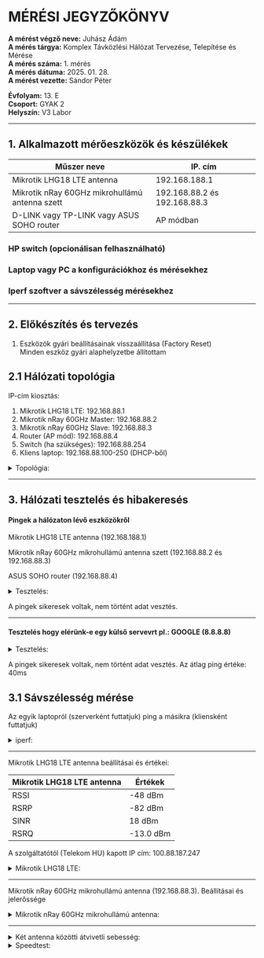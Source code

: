 # MÉRÉSI JEGYZŐKÖNYV

**A mérést végző neve:** Juhász Ádám   
**A mérés tárgya:** Komplex Távközlési Hálózat Tervezése, Telepítése és Mérése   
**A mérés száma:** 1. mérés  
**A mérés dátuma:** 2025. 01. 28.    
**A mérést vezette:** Sándor Péter  

**Évfolyam:** 13. E  
**Csoport:** GYAK 2  
**Helyszín:** V3 Labor  

--------------

## 1. Alkalmazott mérőeszközök és készülékek

| Műszer neve                                       | IP. cím       | 
| ------------------------------------------------- | ----------- | 
| Mikrotik LHG18 LTE antenna                        | 192.168.188.1   |
| Mikrotik nRay 60GHz mikrohullámú antenna szett    | 192.168.88.2 és 192.168.88.3| 
| D-LINK vagy TP-LINK vagy ASUS SOHO router         | AP módban  | 


### HP switch (opcionálisan felhasználható)  
### Laptop vagy PC a konfigurációkhoz és mérésekhez  
### Iperf szoftver a sávszélesség mérésekhez   
  
---------------------------------------------------------------------

## 2. Előkészítés és tervezés

1. Eszközök gyári beállításainak visszaállítása (Factory Reset)  
   Minden eszköz gyári alaphelyzetbe állítottam  


## 2.1 Hálózati topológia

IP-cím kiosztás:

1. Mikrotik LHG18 LTE: 192.168.88.1   
2. Mikrotik nRay 60GHz Master: 192.168.88.2  
3. Mikrotik nRay 60GHz Slave: 192.168.88.3  
4. Router (AP mód): 192.168.88.4  
5. Switch (ha szükséges): 192.168.88.254  
6. Kliens laptop: 192.168.88.100-250 (DHCP-ből)  


<details>
    <summary>Topológia:</summary>
   <img src="https://github.com/user-attachments/assets/0c9e5ee7-3f29-4432-a5e5-a049cf54e7ac">
</details>


-----------------------


## 3. Hálózati tesztelés és hibakeresés  

#### Pingek a hálózaton lévő eszközökről  

Mikrotik LHG18 LTE antenna (192.168.188.1)  

Mikrotik nRay 60GHz mikrohullámú antenna szett (192.168.88.2 és 192.168.88.3)  

ASUS SOHO router (192.168.88.4)


<details>
    <summary>Tesztelés:</summary>
  C:\Users\Admin>ping 192.168.88.1

Pinging 192.168.88.1 with 32 bytes of data:
Reply from 192.168.88.1: bytes=32 time<1ms TTL=64
Reply from 192.168.88.1: bytes=32 time<1ms TTL=64
Reply from 192.168.88.1: bytes=32 time<1ms TTL=64

Ping statistics for 192.168.88.1:
    Packets: Sent = 3, Received = 3, Lost = 0 (0% loss),
Approximate round trip times in milli-seconds:
    Minimum = 0ms, Maximum = 0ms, Average = 0ms
Control-C
^C
C:\Users\Admin>ping 192.168.88.2

Pinging 192.168.88.2 with 32 bytes of data:
Reply from 192.168.88.2: bytes=32 time<1ms TTL=64
Reply from 192.168.88.2: bytes=32 time<1ms TTL=64
Reply from 192.168.88.2: bytes=32 time<1ms TTL=64

Ping statistics for 192.168.88.2:
    Packets: Sent = 3, Received = 3, Lost = 0 (0% loss),
Approximate round trip times in milli-seconds:
    Minimum = 0ms, Maximum = 0ms, Average = 0ms
Control-C
^C
C:\Users\Admin>ping 192.168.88.3

Pinging 192.168.88.3 with 32 bytes of data:
Reply from 192.168.88.3: bytes=32 time=1ms TTL=64
Reply from 192.168.88.3: bytes=32 time=1ms TTL=64
Reply from 192.168.88.3: bytes=32 time=1ms TTL=64
Reply from 192.168.88.3: bytes=32 time=1ms TTL=64

Ping statistics for 192.168.88.3:
    Packets: Sent = 4, Received = 4, Lost = 0 (0% loss),
Approximate round trip times in milli-seconds:
    Minimum = 1ms, Maximum = 1ms, Average = 1ms

C:\Users\Admin>

C:\Users\Admin>ping 192.168.88.4

Pinging 192.168.88.4 with 32 bytes of data:
Reply from 192.168.88.4: bytes=32 time<1ms TTL=64
Reply from 192.168.88.4: bytes=32 time<1ms TTL=64
Reply from 192.168.88.4: bytes=32 time<1ms TTL=64
Reply from 192.168.88.4: bytes=32 time<1ms TTL=64

Ping statistics for 192.168.88.4:
    Packets: Sent = 4, Received = 4, Lost = 0 (0% loss),
Approximate round trip times in milli-seconds:
    Minimum = 0ms, Maximum = 0ms, Average = 0ms
   </details>

A pingek sikeresek voltak, nem történt adat vesztés.

----------

#### Tesztelés hogy elérünk-e egy külső servevrt pl.: GOOGLE (8.8.8.8)  


<details>
    <summary>Tesztelés:</summary>
   <img src="https://github.com/user-attachments/assets/46497593-8c92-4cb5-a0e1-ea7e556ada1d">
</details>


A pingek sikeresek voltak, nem történt adat vesztés. Az átlag ping értéke: 40ms



## 3.1 Sávszélesség mérése  

Az egyik laptopról (szerverként futtatjuk) ping a másikra (kliensként futtatjuk) 

<details>
    <summary>iperf:</summary>
   <img src="https://github.com/user-attachments/assets/45fd843f-31b3-48be-b69c-4a27bd5c0641">
</details>

----------

Mikrotik LHG18 LTE antenna beállításai és értékei:

|     Mikrotik LHG18 LTE antenna                    | Értékek    | 
| ------------------------------------------------- | -----------| 
| RSSI                                              | -48 dBm    |
|   RSRP                                            | -82 dBm    | 
|     SINR                                          | 18 dBm     | 
|     RSRQ                                          | -13.0 dBm  | 

A szolgáltatótól (Telekom HU) kapott IP cím: 100.88.187.247


<details>
    <summary>Mikrotik LHG18 LTE:</summary>
   <img src="https://github.com/user-attachments/assets/063adaf7-c9cd-41e0-95ce-bfe988720bfd">
</details>

-----------------

Mikrotik nRay 60GHz mikrohullámú antenna (192.168.88.3). Beállításai és jelerőssége

<details>
    <summary>Mikrotik nRay 60GHz mikrohullámú antenna:</summary>
   <img src="https://github.com/user-attachments/assets/6445fb05-179d-4b00-a68a-d2d6f7355ca7">
</details>

-------------

<details>
    <summary>Két antenna közötti átvivetli sebesség:</summary>
   <img src="https://github.com/user-attachments/assets/56232b9a-ac90-4b77-8ed1-95489e18248d">
</details>





<details>
    <summary>Speedtest:</summary>
   <img src="https://github.com/user-attachments/assets/046b4f4c-c502-4b3b-87e9-ca410f88544b">
</details>







